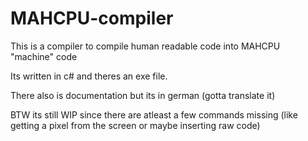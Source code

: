 # MAHCPU-compiler
This is a compiler to compile human readable code into MAHCPU "machine" code


Its written in c# and theres an exe file.

There also is documentation but its in german (gotta translate it)

BTW its still WIP since there are atleast a few commands missing (like getting a pixel from the screen or maybe inserting raw code)

